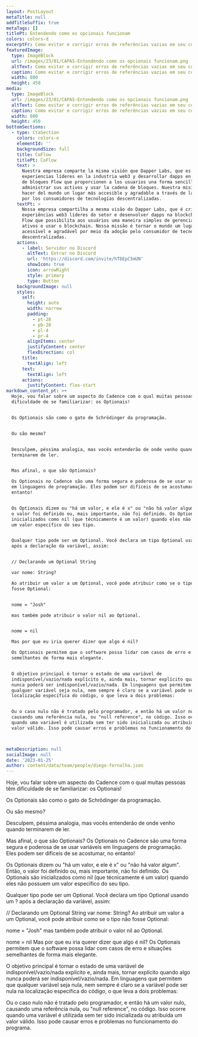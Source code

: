 ```yaml
---
layout: PostLayout
metaTitle: null
addTitleSuffix: true
metaTags: []
titlePt: Entendendo como os opcionais funcionam
colors: colors-d
excerptFr: Como evitar e corrigir erros de referências vazias em seu código
featuredImage:
  type: ImageBlock
  url: /images/23/01/CAPAS-Entendendo como os opcionais funcionam.png
  altText: Como evitar e corrigir erros de referências vazias em seu código
  caption: Como evitar e corrigir erros de referências vazias em seu código
  width: 800
  height: 450
media:
  type: ImageBlock
  url: /images/23/01/CAPAS-Entendendo como os opcionais funcionam.png
  altText: Como evitar e corrigir erros de referências vazias em seu código
  caption: Como evitar e corrigir erros de referências vazias em seu código
  width: 800
  height: 450
bottomSections:
  - type: CtaSection
    colors: colors-e
    elementId: ''
    backgroundSize: full
    title: CoFlow
    titlePt: CoFlow
    text: >
      Nuestra empresa comparte la misma visión que Dapper Labs, que es crear
      experiencias líderes en la industria web3 y desarrollar dapps en la cadena
      de bloques Flow que proporcionen a los usuarios una forma sencilla de
      administrar sus activos y usar la cadena de bloques. Nuestra misión es
      hacer del mundo un lugar más accesible y agradable a través de la adopción
      por los consumidores de tecnologías descentralizadas.
    textPt: >
      Nossa empresa compartilha a mesma visão do Dapper Labs, que é criar
      experiências web3 líderes do setor e desenvolver dapps na blockchain da
      Flow que possibilita aos usuários uma maneira simples de gerenciar seus
      ativos e usar o blockchain. Nossa missão é tornar o mundo um lugar mais
      acessível e agradável por meio da adoção pelo consumidor de tecnologias
      descentralizadas.
    actions:
      - label: Servidor no Discord
        altText: Entrar no Discord
        url: 'https://discord.com/invite/hT8EpC5mUN'
        showIcon: true
        icon: arrowRight
        style: primary
        type: Button
    backgroundImage: null
    styles:
      self:
        height: auto
        width: narrow
        padding:
          - pt-28
          - pb-28
          - pl-4
          - pr-4
        alignItems: center
        justifyContent: center
        flexDirection: col
      title:
        textAlign: left
      text:
        textAlign: left
      actions:
        justifyContent: flex-start
markdown_content_pt: >+
  Hoje, vou falar sobre um aspecto do Cadence com o qual muitas pessoas têm
  dificuldade de se familiarizar: os Optionais!


  Os Optionais são como o gato de Schrödinger da programação.


  Ou são mesmo?


  Desculpem, péssima analogia, mas vocês entenderão de onde venho quando
  terminarem de ler.


  Mas afinal, o que são Optionais?

  Os Optionais no Cadence são uma forma segura e poderosa de se usar variáveis
  em linguagens de programação. Eles podem ser difíceis de se acostumar, no
  entanto!


  Os Optionais dizem ou "há um valor, e ele é x" ou "não há valor algum". Então,
  o valor foi definido ou, mais importante, não foi definido. Os Optionais são
  inicializados como nil (que técnicamente é um valor) quando eles não possuem
  um valor específico do seu tipo.


  Qualquer tipo pode ser um Optional. Você declara um tipo Optional usando um ?
  após a declaração da variável, assim:


  // Declarando um Optional String

  var nome: String?

  Ao atribuir um valor a um Optional, você pode atribuir como se o tipo não
  fosse Optional:


  nome = "Josh"

  mas também pode atribuir o valor nil ao Optional.


  nome = nil

  Mas por que eu iria querer dizer que algo é nil?

  Os Optionais permitem que o software possa lidar com casos de erro e situações
  semelhantes de forma mais elegante.


  O objetivo principal é tornar o estado de uma variável de
  indisponível/vazio/nada explícito e, ainda mais, tornar explícito quando algo
  nunca poderá ser indisponível/vazio/nada. Em linguagens que permitem que
  qualquer variável seja nula, nem sempre é claro se a variável pode ser nula na
  localização específica do código, o que leva a dois problemas:


  Ou o caso nulo não é tratado pelo programador, e então há um valor nulo,
  causando uma referência nula, ou "null reference", no código. Isso ocorre
  quando uma variável é utilizada sem ter sido inicializada ou atribuída um
  valor válido. Isso pode causar erros e problemas no funcionamento do programa.



metaDescription: null
socialImage: null
date: '2023-01-25'
author: content/data/team/people/diego-fornalha.json
---
```

Hoje, vou falar sobre um aspecto do Cadence com o qual muitas pessoas têm dificuldade de se familiarizar: os Optionais!

Os Optionais são como o gato de Schrödinger da programação.

Ou são mesmo?

Desculpem, péssima analogia, mas vocês entenderão de onde venho quando terminarem de ler.

Mas afinal, o que são Optionais?
Os Optionais no Cadence são uma forma segura e poderosa de se usar variáveis em linguagens de programação. Eles podem ser difíceis de se acostumar, no entanto!

Os Optionais dizem ou "há um valor, e ele é x" ou "não há valor algum". Então, o valor foi definido ou, mais importante, não foi definido. Os Optionais são inicializados como nil (que técnicamente é um valor) quando eles não possuem um valor específico do seu tipo.

Qualquer tipo pode ser um Optional. Você declara um tipo Optional usando um ? após a declaração da variável, assim:

// Declarando um Optional String
var nome: String?
Ao atribuir um valor a um Optional, você pode atribuir como se o tipo não fosse Optional:

nome = "Josh"
mas também pode atribuir o valor nil ao Optional.

nome = nil
Mas por que eu iria querer dizer que algo é nil?
Os Optionais permitem que o software possa lidar com casos de erro e situações semelhantes de forma mais elegante.

O objetivo principal é tornar o estado de uma variável de indisponível/vazio/nada explícito e, ainda mais, tornar explícito quando algo nunca poderá ser indisponível/vazio/nada. Em linguagens que permitem que qualquer variável seja nula, nem sempre é claro se a variável pode ser nula na localização específica do código, o que leva a dois problemas:

Ou o caso nulo não é tratado pelo programador, e então há um valor nulo, causando uma referência nula, ou "null reference", no código. Isso ocorre quando uma variável é utilizada sem ter sido inicializada ou atribuída um valor válido. Isso pode causar erros e problemas no funcionamento do programa.





